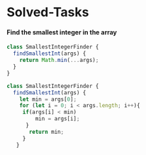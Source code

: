 # Solved-Tasks
#### Find the smallest integer in the array
````javascript
class SmallestIntegerFinder {
  findSmallestInt(args) {
    return Math.min(...args);
  }
}
````

```javascript
class SmallestIntegerFinder {
  findSmallestInt(args) {
    let min = args[0];
    for (let i = 0; i < args.length; i++){
     if(args[i] < min)
         min = args[i];             
      }
       return min;
     } 
   }
  
```









